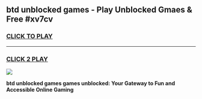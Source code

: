 
## btd unblocked games - Play Unblocked Gmaes & Free #xv7cv
<h3>
<a href="https://news.freeplayer.one?title=btd_unblocked_games&ref=03M">CLICK TO PLAY</a></h3>
<hr>

<h3>
<a href="https://news.freeplayer.one?title=btd_unblocked_games&ref=03M">CLICK 2 PLAY</a>
  
</h3>

<a href="https://news.freeplayer.one?title=btd_unblocked_games&ref=03M"><img src="https://clearcache.store/games.png"></a>


**btd unblocked games games unblocked: Your Gateway to Fun and Accessible Online Gaming**

